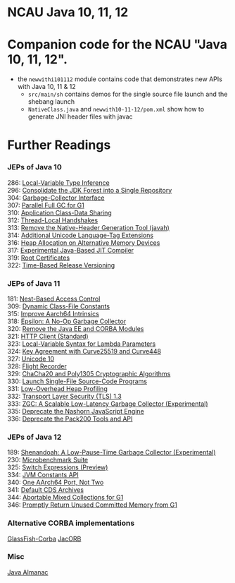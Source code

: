 NCAU Java 10, 11, 12
==========================

# Companion code for the NCAU "Java 10, 11, 12".

 * the `newwithi101112` module contains code that demonstrates new APIs with Java 10, 11 & 12
   * `src/main/sh` contains demos for the single source file launch and the shebang launch
   * `NativeClass.java` and `newwith10-11-12/pom.xml` show how to generate JNI header files with javac

# Further Readings

### JEPs of Java 10 
286: [Local-Variable Type Inference](https://openjdk.java.net/jeps/286)  
296: [Consolidate the JDK Forest into a Single Repository](https://openjdk.java.net/jeps/296)  
304: [Garbage-Collector Interface](https://openjdk.java.net/jeps/304)  
307: [Parallel Full GC for G1](https://openjdk.java.net/jeps/307)  
310: [Application Class-Data Sharing](https://openjdk.java.net/jeps/310)  
312: [Thread-Local Handshakes](https://openjdk.java.net/jeps/312)  
313: [Remove the Native-Header Generation Tool (javah)](https://openjdk.java.net/jeps/313)  
314: [Additional Unicode Language-Tag Extensions](https://openjdk.java.net/jeps/314)  
316: [Heap Allocation on Alternative Memory Devices](https://openjdk.java.net/jeps/316)  
317: [Experimental Java-Based JIT Compiler](https://openjdk.java.net/jeps/317)  
319: [Root Certificates](https://openjdk.java.net/jeps/319)  
322: [Time-Based Release Versioning](https://openjdk.java.net/jeps/322)

### JEPs of Java 11
181: [Nest-Based Access Control](https://openjdk.java.net/jeps/181)  
309: [Dynamic Class-File Constants](https://openjdk.java.net/jeps/309)  
315: [Improve Aarch64 Intrinsics](https://openjdk.java.net/jeps/315)  
318: [Epsilon: A No-Op Garbage Collector](https://openjdk.java.net/jeps/318)  
320: [Remove the Java EE and CORBA Modules](https://openjdk.java.net/jeps/320)  
321: [HTTP Client (Standard)](https://openjdk.java.net/jeps/321)  
323: [Local-Variable Syntax for Lambda Parameters](https://openjdk.java.net/jeps/323)  
324: [Key Agreement with Curve25519 and Curve448](https://openjdk.java.net/jeps/324)  
327: [Unicode 10](https://openjdk.java.net/jeps/327)  
328: [Flight Recorder](https://openjdk.java.net/jeps/328)  
329: [ChaCha20 and Poly1305 Cryptographic Algorithms](https://openjdk.java.net/jeps/329)  
330: [Launch Single-File Source-Code Programs](https://openjdk.java.net/jeps/330)  
331: [Low-Overhead Heap Profiling](https://openjdk.java.net/jeps/331)  
332: [Transport Layer Security (TLS) 1.3](https://openjdk.java.net/jeps/332)  
333: [ZGC: A Scalable Low-Latency Garbage Collector (Experimental)](https://openjdk.java.net/jeps/333)  
335: [Deprecate the Nashorn JavaScript Engine](https://openjdk.java.net/jeps/335)  
336: [Deprecate the Pack200 Tools and API](https://openjdk.java.net/jeps/336)

### JEPs of Java 12
189: [Shenandoah: A Low-Pause-Time Garbage Collector (Experimental)](https://openjdk.java.net/jeps/189)  
230: [Microbenchmark Suite](https://openjdk.java.net/jeps/230)  
325: [Switch Expressions (Preview)](https://openjdk.java.net/jeps/325)  
334: [JVM Constants API](https://openjdk.java.net/jeps/334)  
340: [One AArch64 Port, Not Two](https://openjdk.java.net/jeps/340)  
341: [Default CDS Archives](https://openjdk.java.net/jeps/341)  
344: [Abortable Mixed Collections for G1](https://openjdk.java.net/jeps/344)  
346: [Promptly Return Unused Committed Memory from G1](https://openjdk.java.net/jeps/346)

### Alternative CORBA implementations
[GlassFish-Corba](https://javaee.github.io/glassfish-corba/)
[JacORB](https://www.jacorb.org/)

### Misc
[Java Almanac](https://github.com/marchof/java-almanac/)

